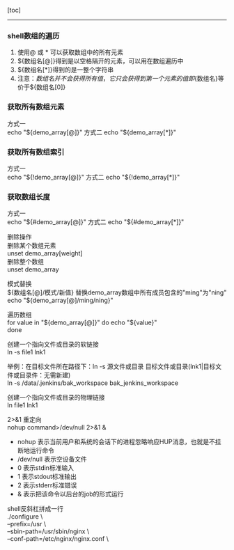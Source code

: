[toc]

---

### shell数组的遍历  
1. 使用@ 或 * 可以获取数组中的所有元素
2. ${数组名[@]}得到是以空格隔开的元素，可以用在数组遍历中
3. ${数组名[*]}得到的是一整个字符串
4. 注意：${数组名}并不会获得所有值，它只会获得到第一个元素的值
即${数组名}等价于${数组名[0]}

### 获取所有数组元素  
方式一  
echo "${demo_array[@]}"  
方式二  
echo "${demo_array[*]}"  

### 获取所有数组索引  
方式一  
echo "${!demo_array[@]}"  
方式二  
echo "${!demo_array[*]}"  

### 获取数组长度  
方式一  
echo "${#demo_array[@]}"  
方式二  
echo "${#demo_array[*]}"  

删除操作  
删除某个数组元素  
unset demo_array[weight]  
删除整个数组  
unset demo_array  

模式替换  
${数组名[@]/模式/新值}  
替换demo_array数组中所有成员包含的"ming"为"ning"  
echo "${demo_array[@]/ming/ning}"  

遍历数组  
for value in "${demo_array[@]}"  
do  
echo "${value}"  
done  

创建一个指向文件或目录的软链接  
ln -s file1 lnk1   

举例：在目标文件所在路径下：ln -s 源文件或目录 目标文件或目录(lnk1|目标文件或目录件：无需新建)  
ln -s /data/.jenkins/bak_workspace bak_jenkins_workspace  

创建一个指向文件或目录的物理链接  
ln file1 lnk1   

2>&1 重定向  
nohup command>/dev/null 2>&1 &  
- nohup 表示当前用户和系统的会话下的进程忽略响应HUP消息，也就是不挂断地运行命令
- /dev/null 表示空设备文件
- 0 表示stdin标准输入
- 1 表示stdout标准输出
- 2 表示stderr标准错误
- & 表示把该命令以后台的job的形式运行

shell反斜杠拼成一行  
./configure \  
–prefix=/usr \  
–sbin-path=/usr/sbin/nginx \  
–conf-path=/etc/nginx/nginx.conf \